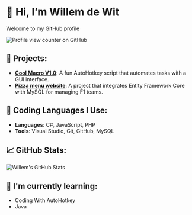 # 👋 Hi, I’m Willem de Wit

Welcome to my GitHub profile 

![Profile view counter on GitHub](https://komarev.com/ghpvc/?username=Willemilk)

## 🚀 Projects:
- **[Cool Macro V1.0](https://github.com/Willemilk/Cool-Macro)**: A fun AutoHotkey script that automates tasks with a GUI interface.
- **[Pizza menu website](https://github.com/rensplop/StonksPizza)**: A project that integrates Entity Framework Core with MySQL for managing F1 teams.

## 🔧 Coding Languages I Use:
- **Languages**: C#, JavaScript, PHP
- **Tools**: Visual Studio, Git, GitHub, MySQL

## 📈 GitHub Stats:
![Willem's GitHub Stats](https://github-readme-stats.vercel.app/api?username=Willemilk&show_icons=true&hide_title=true)

## 🌱 I'm currently learning:
- Coding With AutoHotkey
- Java


